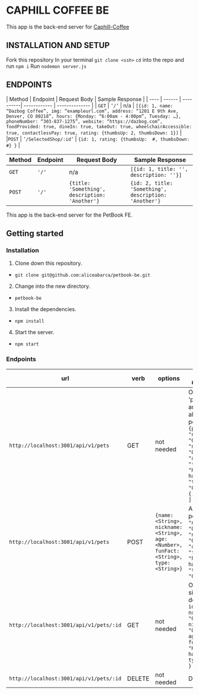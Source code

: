 # CAPHILL COFFEE BE

This app is the back-end server for [Caphill-Coffee](https://github.com/alfonsojack/caphill-coffee) 

## INSTALLATION AND SETUP
Fork this repository
In your terminal `git clone <ssh>`
`cd` into the repo and run `npm i` 
Run `nodemon server.js`

## ENDPOINTS

| Method | Endpoint | Request Body | Sample Response |
| ---- | ------ | ----------| ------------ | -------------- |
| `GET` | `’/’` | n/a | `[{id: 1, name: “Dazbog Coffee”, img: “exampleurl.com”, address: “1201 E 9th Ave, Denver, CO 80218”, hours: {Monday: “6:00am - 4:00pm”, Tuesday: …}, phoneNumber: “303-837-1275”, website: “https://dazbog.com”, foodProvided: true, dineIn: true, takeOut: true, wheelchairAccessible: true, contactlessPay: true, rating: {thumbsUp: 2, thumbsDown: 1}]` |
|`POST` | `’/SelectedShop/:id’` | `{id: 1, rating: {thumbsUp:  #, thumbsDown: #} }` | 


| Method | Endpoint | Request Body | Sample Response |
--- | --- | --- | ---
`GET` | `'/'` | n/a | `[{id: 1, title: '', description: ''}]`
`POST` | `'/'` | `{title: 'Something', description: 'Another'}` | `{id: 2, title: 'Something', description: 'Another'}`




This app is the back-end server for the PetBook FE.


## Getting started


### Installation


1. Clone down this repository.
- `git clone git@github.com:aliceabarca/petbook-be.git`
2. Change into the new directory.
- `petbook-be`
3. Install the dependencies.
- `npm install`
4. Start the server.
- `npm start`


### Endpoints


| url | verb | options | sample response |
| ----|------|---------|---------------- |
| `http://localhost:3001/api/v1/pets` | GET | not needed | Object of 'pets' with an Array of all existing pets: `{pets: [{ { "name": "Oreo", "nickname": "Oreo", "age": 2.5, "funFact": "He's had..", "type": "Cat" }, {...}, ... ]` |
| `http://localhost:3001/api/v1/pets` | POST | `{name: <String>, nickname: <String>, age: <Number>, funFact: <String>, type: <String>}` | Add new pet: `{ { "name": "Oreo", "nickname": "Oreo", "age": 2.5, "funFact": "hes had..", "type": "Cat" }` |
| `http://localhost:3001/api/v1/pets/:id` | GET | not needed | Object of single pet details: `{ id: 3, name: "Oreo", nickname: "Oreo", age: 2.5, funFact: "He's had..", type: "Cat" }` |
| `http://localhost:3001/api/v1/pets/:id` | DELETE | not needed | Delete pet |


